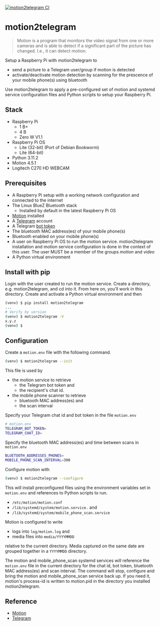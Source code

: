 [![motion2telegram CI](https://github.com/p4irin/motion2telegram/actions/workflows/ci.yml/badge.svg)](https://github.com/p4irin/motion2telegram/actions/workflows/ci.yml)
# motion2telegram

> Motion is a program that monitors the video signal from one or more cameras and is able to detect if a significant part of the picture has changed. I.e., it can detect motion.

Setup a Raspberry Pi with motion2telegram to

- send a picture to a Telegram user/group if motion is detected
- activate/deactivate motion detection by scanning for the prescence of your mobile phone(s) using bluetooth

Use motion2telegram to apply a pre-configured set of motion and systemd service configuration files and Python scripts to
setup your Raspberry Pi.

## Stack

- Raspberry Pi
    - 1 B+
    - 4 B
    - Zero W V1.1
- Raspberry Pi OS
    - Lite (32-bit) (Port of Debian Bookworm)
    - Lite (64-bit)
- Python 3.11.2
- Motion 4.5.1
- Logitech C270 HD WEBCAM

## Prerequisites

- A Raspberry Pi setup with a working network configuration and connected to the internet
- The Linux BlueZ Bluetooth stack
    - Installed by default in the latest Raspberry Pi OS
- [Motion](https://motion-project.github.io/motion_build.html) installed
- A [Telegram](https://telegram.org/) account
- A Telegram [bot token](https://core.telegram.org/bots/tutorial#obtain-your-bot-token)
- The bluetooth MAC address(es) of your mobile phone(s)
- Bluetooth enabled on your mobile phone(s)
- A user on Raspberry Pi OS to run the motion service. motion2telegram installation and motion service configuration is done in the context of this user. The user MUST be a member of the groups _motion_ and _video_
- A Python virtual environment

## Install with pip

Login with the user created to run the motion service. Create a directory, e.g. motion2telegram, and cd into it. From here on, you'll work in this directory. Create and activate a Python virtual environment and then

```bash
(venv) $ pip install motion2telegram
...
# Verify by version
(venv) $ motion2telegram -V
x.y.z
(venv) $
```

## Configuration

Create a `motion.env` file with the following command.

```bash
(venv) $ motion2telegram --init
```

This file is used by

- the motion service to retrieve
    - the Telegram bot token and
    - the recipient's chat id.
- the mobile phone scanner to retrieve 
    - bluetooth MAC address(es) and
    - the scan interval

Specify your Telegram chat id and bot token in the file `motion.env`

```bash
# motion.env
TELEGRAM_BOT_TOKEN=
TELEGRAM_CHAT_ID=
```

Specify the bluetooth MAC address(es) and time between scans in `motion.env`

```bash
BLUETOOTH_ADDRESSES_PHONES=
MOBILE_PHONE_SCAN_INTERVAL=300
```

Configure motion with

```bash
(venv) $ motion2telegram --configure
```

This will install preconfigured files using the environment variables set in `motion.env` and references to Python scripts to run.

- `/etc/motion/motion.conf`
- `/lib/systemd/system/motion.service.` and
- `/lib/systemd/system/mobile_phone_scan.service`

Motion is configured to write
- logs into `log/motion.log` and
- media files into `media/YYYYMMDD`

relative to the current directory. Media captured on the same date are grouped together in a `YYYYMMDD` directory.

The motion and mobile_phone_scan systemd services will reference the `motion.env` file in the current directory for the chat id, bot token, bluetooth MAC address(es) and scan interval. The command will stop, configure and bring the motion and mobile_phone_scan service back up. If you need it, motion's process-id is written to motion.pid in the directory you installed motion2telegram.

## Reference

- [Motion](https://motion-project.github.io/)
- [Telegram](https://telegram.org/)
